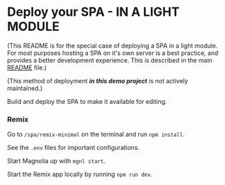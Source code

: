 # Deploy your SPA - IN A LIGHT MODULE

(This README is for the special case of deploying a SPA in a light module. For most purposes hosting a SPA on it's own server is a best practice, and provides a better development experience. This is described in the main [README](README.md) file.)

(This method of deployment ***in this demo project*** is not actively maintained.)

Build and deploy the SPA to make it available for editing.

### Remix

Go to `/spa/remix-minimal` on the terminal and run `npm install`.

See the `.env` files for important configurations.

Start Magnolia up with `mgnl start`.

Start the Remix app locally by running `npm run dev`.
